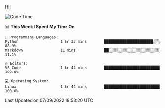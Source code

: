 HI! 
<!--START_SECTION:waka-->
![Code Time](http://img.shields.io/badge/Code%20Time-108%20hrs-blue)

📊 **This Week I Spent My Time On** 

```text
💬 Programming Languages: 
Python                   1 hr 33 mins        ██████████████████████░░░   88.9% 
Markdown                 11 mins             ██░░░░░░░░░░░░░░░░░░░░░░░   11.1%

🔥 Editors: 
VS Code                  1 hr 44 mins        █████████████████████████   100.0%

💻 Operating System: 
Linux                    1 hr 44 mins        █████████████████████████   100.0%

```


 Last Updated on 07/09/2022 18:53:20 UTC
<!--END_SECTION:waka-->
